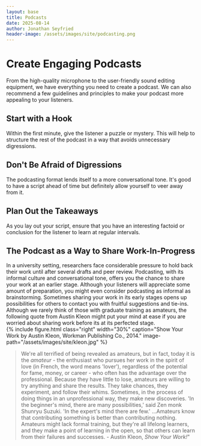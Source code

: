 ```yaml
---
layout: base
title: Podcasts
date: 2025-08-14
author: Jonathan Seyfried
header-image: /assets/images/site/podcasting.png
---
```


# Create Engaging Podcasts
From the high-quality microphone to the user-friendly sound editing equipment, we have everything you need to create a podcast. We can also recommend a few guidelines and principles to make your podcast more appealing to your listeners.

## Start with a Hook
Within the first minute, give the listener a puzzle or mystery. This will help to structure the rest of the podcast in a way that avoids unnecessary digressions.

## Don't Be Afraid of Digressions
The podcasting format lends itself to a more conversational tone. It's good to have a script ahead of time but definitely allow yourself to veer away from it.

## Plan Out the Takeaways
As you lay out your script, ensure that you have an interesting factoid or conclusion for the listener to learn at regular intervals.

## The Podcast as a Way to Share Work-In-Progress

In a university setting, researchers face considerable pressure to hold back their work until after several drafts and peer review. Podcasting, with its informal culture and conversational tone, offers you the chance to share your work at an earlier stage. Although your listeners will appreciate some amount of preparation, you might even consider podcasting as informal as brainstorming. Sometimes sharing your work in its early stages opens up possibilities for others to contact you with fruitful suggestions and tie-ins. Although we rarely think of those with graduate training as amateurs, the following quote from Austin Kleon might put your mind at ease if you are worried about sharing work before its at its perfected stage.
<br style="clear: both">
{% include figure.html
  class="right"
  width="30%"
  caption="Show Your Work by Austin Kleon, Workman Publishing Co., 2014."
  image-path="/assets/images/site/kleon.jpg"
%}
>We're all terrified of being revealed as amateurs, but in fact, today it is the *amateur* - the enthusiast who pursues her work in the spirit of love (in French, the word means 'lover'), regardless of the potential for fame, money, or career - who often has the advantage over the professional. Because they have little to lose, amateurs are willing to try anything and share the results. They take chances, they experiment, and follow their whims. Sometimes, in the process of doing things in an unprofessional way, they make new discoveries. 'In the beginner's mind, there are many possibilities,' said Zen monk Shunryu Suzuki. 'In the expert's mind there are few.' ...Amateurs know that contributing something is better than contributing nothing. Amateurs might lack formal training, but they're all lifelong learners, and they make a point of learning in the open, so that others can learn from their failures and successes. - Austin Kleon, *Show Your Work!*"


